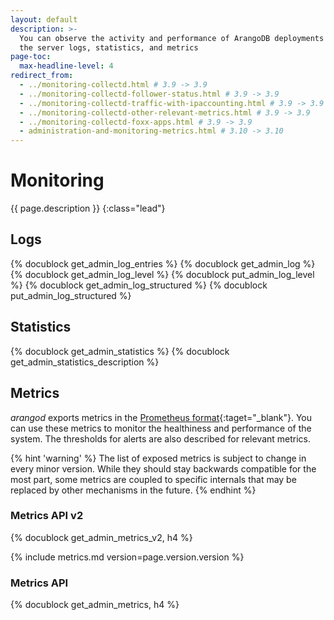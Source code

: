 ```yaml
---
layout: default
description: >-
  You can observe the activity and performance of ArangoDB deployments using
  the server logs, statistics, and metrics
page-toc:
  max-headline-level: 4
redirect_from:
  - ../monitoring-collectd.html # 3.9 -> 3.9
  - ../monitoring-collectd-follower-status.html # 3.9 -> 3.9
  - ../monitoring-collectd-traffic-with-ipaccounting.html # 3.9 -> 3.9
  - ../monitoring-collectd-other-relevant-metrics.html # 3.9 -> 3.9
  - ../monitoring-collectd-foxx-apps.html # 3.9 -> 3.9
  - administration-and-monitoring-metrics.html # 3.10 -> 3.10
---
```

# Monitoring

{{ page.description }}
{:class="lead"}

## Logs

{% docublock get_admin_log_entries %}
{% docublock get_admin_log %}
{% docublock get_admin_log_level %}
{% docublock put_admin_log_level %}
{% docublock get_admin_log_structured %}
{% docublock put_admin_log_structured %}

## Statistics

{% docublock get_admin_statistics %}
{% docublock get_admin_statistics_description %}

## Metrics

_arangod_ exports metrics in the
[Prometheus format](https://prometheus.io/docs/instrumenting/exposition_formats/){:taget="_blank"}.
You can use these metrics to monitor the healthiness and performance of the
system. The thresholds for alerts are also described for relevant metrics.

{% hint 'warning' %}
The list of exposed metrics is subject to change in every minor version.
While they should stay backwards compatible for the most part, some metrics are
coupled to specific internals that may be replaced by other mechanisms in the
future.
{% endhint %}

### Metrics API v2

{% docublock get_admin_metrics_v2, h4 %}

{% include metrics.md version=page.version.version %}

### Metrics API

{% docublock get_admin_metrics, h4 %}
